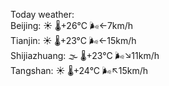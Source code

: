 Today weather:  
Beijing: ☀️ 🌡️+26°C 🌬️←7km/h  
Tianjin: ☀️ 🌡️+23°C 🌬️←15km/h  
Shijiazhuang: 🌫  🌡️+23°C 🌬️↘11km/h  
Tangshan: ☀️ 🌡️+24°C 🌬️↖15km/h  
